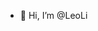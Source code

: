 - 👋 Hi, I’m @LeoLi



<!---
LeoLi-TheUnique/LeoLi-TheUnique is a ✨ special ✨ repository because its `README.md` (this file) appears on your GitHub profile.
You can click the Preview link to take a look at your changes.
--->


